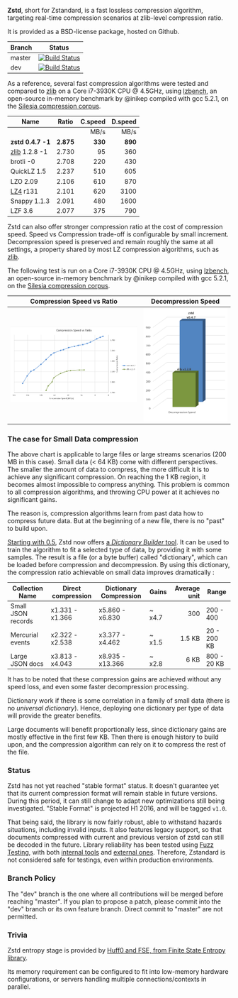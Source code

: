  **Zstd**, short for Zstandard, is a fast lossless compression algorithm, targeting real-time compression scenarios at zlib-level compression ratio.

It is provided as a BSD-license package, hosted on Github.

|Branch      |Status   |
|------------|---------|
|master      | [![Build Status](https://travis-ci.org/Cyan4973/zstd.svg?branch=master)](https://travis-ci.org/Cyan4973/zstd) |
|dev         | [![Build Status](https://travis-ci.org/Cyan4973/zstd.svg?branch=dev)](https://travis-ci.org/Cyan4973/zstd) |

As a reference, several fast compression algorithms were tested and compared to [zlib] on a Core i7-3930K CPU @ 4.5GHz, using [lzbench], an open-source in-memory benchmark by @inikep compiled with gcc 5.2.1, on the [Silesia compression corpus].

[lzbench]: https://github.com/inikep/lzbench
[Silesia compression corpus]: http://sun.aei.polsl.pl/~sdeor/index.php?page=silesia


|Name             | Ratio | C.speed | D.speed |
|-----------------|-------|--------:|--------:|
|                 |       |   MB/s  |  MB/s   |
|**zstd 0.4.7 -1**|**2.875**|**330**| **890** |
| [zlib] 1.2.8 -1 | 2.730 |    95   |   360   |
| brotli -0       | 2.708 |   220   |   430   |
| QuickLZ 1.5     | 2.237 |   510   |   605   |
| LZO 2.09        | 2.106 |   610   |   870   |
| [LZ4] r131      | 2.101 |   620   |  3100   |
| Snappy 1.1.3    | 2.091 |   480   |  1600   |
| LZF 3.6         | 2.077 |   375   |   790   |

[zlib]:http://www.zlib.net/
[LZ4]: http://www.lz4.org/

Zstd can also offer stronger compression ratio at the cost of compression speed. 
Speed vs Compression trade-off is configurable by small increment. Decompression speed is preserved and remain roughly the same at all settings, a property shared by most LZ compression algorithms, such as [zlib].

The following test is run on a Core i7-3930K CPU @ 4.5GHz, using [lzbench], an open-source in-memory benchmark by @inikep compiled with gcc 5.2.1, on the [Silesia compression corpus].

Compression Speed vs Ratio | Decompression Speed
---------------------------|--------------------
![Compression Speed vs Ratio](images/CSpeed.png "Compression Speed vs Ratio") | ![Decompression Speed](images/DSpeed.png "Decompression Speed")


### The case for Small Data compression

The above chart is applicable to large files or large streams scenarios (200 MB in this case).
Small data (< 64 KB) come with different perspectives.
The smaller the amount of data to compress, the more difficult it is to achieve any significant compression.
On reaching the 1 KB region, it becomes almost impossible to compress anything.
This problem is common to all compression algorithms, and throwing CPU power at it achieves no significant gains.

The reason is, compression algorithms learn from past data how to compress future data.
But at the beginning of a new file, there is no "past" to build upon.

[Starting with 0.5](https://github.com/Cyan4973/zstd/releases), Zstd now offers [a _Dictionary Builder_ tool](https://github.com/Cyan4973/zstd/tree/master/dictBuilder).
It can be used to train the algorithm to fit a selected type of data, by providing it with some samples.
The result is a file (or a byte buffer) called "dictionary", which can be loaded before compression and decompression.
By using this dictionary, the compression ratio achievable on small data improves dramatically :

| Collection Name    | Direct compression | Dictionary Compression | Gains  | Average unit | Range       |
| ---------------    | ------------------ | ---------------------- | -----  | ------------:| -----       |
| Small JSON records | x1.331 - x1.366	  | x5.860 - x6.830        | ~ x4.7 | 300          | 200 - 400   |
| Mercurial events   | x2.322 - x2.538    | x3.377 - x4.462        | ~ x1.5 | 1.5 KB       | 20 - 200 KB |	
| Large JSON docs    | x3.813 - x4.043    | x8.935 - x13.366       | ~ x2.8 | 6 KB         | 800 - 20 KB |	

It has to be noted that these compression gains are achieved without any speed loss, and even some faster decompression processing.

Dictionary work if there is some correlation in a family of small data (there is no _universal dictionary_).
Hence, deploying one dictionary per type of data will provide the greater benefits.

Large documents will benefit proportionally less, since dictionary gains are mostly effective in the first few KB.
Then there is enough history to build upon, and the compression algorithm can rely on it to compress the rest of the file.


### Status

Zstd has not yet reached "stable format" status. It doesn't guarantee yet that its current compression format will remain stable in future versions. During this period, it can still change to adapt new optimizations still being investigated. "Stable Format" is projected H1 2016, and will be tagged `v1.0`.

That being said, the library is now fairly robust, able to withstand hazards situations, including invalid inputs. It also features legacy support, so that documents compressed with current and previous version of zstd can still be decoded in the future. 
Library reliability has been tested using [Fuzz Testing](https://en.wikipedia.org/wiki/Fuzz_testing), with both [internal tools](programs/fuzzer.c) and [external ones](http://lcamtuf.coredump.cx/afl). Therefore, Zstandard is not considered safe for testings, even within production environments.

### Branch Policy

The "dev" branch is the one where all contributions will be merged before reaching "master". If you plan to propose a patch, please commit into the "dev" branch or its own feature branch. Direct commit to "master" are not permitted.


### Trivia

Zstd entropy stage is provided by [Huff0 and FSE, from Finite State Entropy library](https://github.com/Cyan4973/FiniteStateEntropy).

Its memory requirement can be configured to fit into low-memory hardware configurations, or servers handling multiple connections/contexts in parallel.

